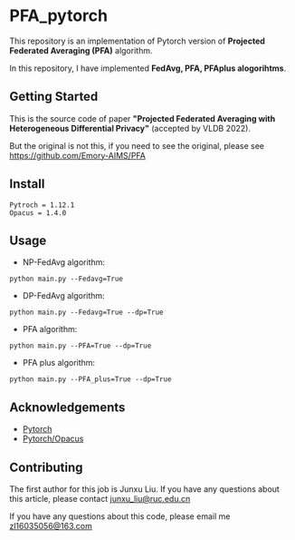 # PFA_pytorch

This repository is an implementation of Pytorch version of __Projected Federated Averaging (PFA)__ algorithm.

In this repository, I have implemented __FedAvg, PFA, PFAplus alogorihtms__.

## Getting Started

This is the source code of paper __"Projected Federated Averaging with Heterogeneous Differential Privacy"__ (accepted by VLDB 2022).

But the original is not this, if you need to see the original, please see https://github.com/Emory-AIMS/PFA


## Install

```
Pytroch = 1.12.1
Opacus = 1.4.0
```

## Usage

* NP-FedAvg algorithm:
```
python main.py --Fedavg=True
```

* DP-FedAvg algorithm:
```
python main.py --Fedavg=True --dp=True
```

* PFA algorithm:
```
python main.py --PFA=True --dp=True
```

* PFA plus algorithm:
```
python main.py --PFA_plus=True --dp=True
```

## Acknowledgements
* [Pytorch](https://github.com/pytorch/pytorch.git)
* [Pytorch/Opacus](https://github.com/pytorch/opacus.git)


## Contributing
The first author for this job is Junxu Liu. If you have any questions about this article, please contact junxu_liu@ruc.edu.cn

If you have any questions about this code, please email me zl16035056@163.com
